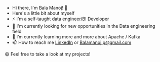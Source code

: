 - Hi there, I'm Bala Manoj! 👋
- Here's a little bit about myself
- ⚡ I'm a self-taught data engineer/BI Developer
- 🤔 I'm currently looking for new opportunities in the Data engineering field
- 🌱 I’m currently learning more and more about Apache / Kafka
- 📫 How to reach me [LinkedIn](https://www.linkedin.com/in/manoj-reddy-818065132/) or Balamanoj.p@gmail.com

😄 Feel free to take a look at my projects!


<!---
Pothi1b/Pothi1b is a ✨ special ✨ repository because its `README.md` (this file) appears on your GitHub profile.
You can click the Preview link to take a look at your changes.
--->


